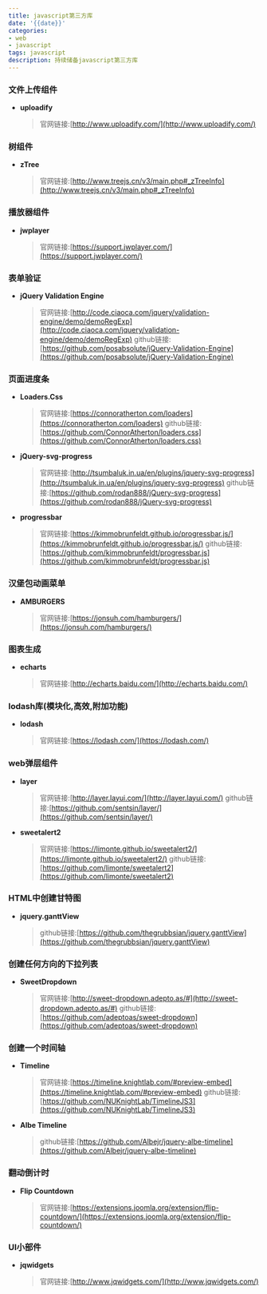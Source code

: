 ```yaml
---
title: javascript第三方库
date: '{{date}}'
categories:
- web
- javascript
tags: javascript
description: 持续储备javascript第三方库
---
```

### 文件上传组件
- **uploadify**

    >官网链接:[http://www.uploadify.com/](http://www.uploadify.com/)

### 树组件
- **zTree**

    >官网链接:[http://www.treejs.cn/v3/main.php#_zTreeInfo](http://www.treejs.cn/v3/main.php#_zTreeInfo)

### 播放器组件
- **jwplayer**

    >官网链接:[https://support.jwplayer.com/](https://support.jwplayer.com/)

### 表单验证
- **jQuery Validation Engine**

    >官网链接:[http://code.ciaoca.com/jquery/validation-engine/demo/demoRegExp](http://code.ciaoca.com/jquery/validation-engine/demo/demoRegExp)
    github链接:[https://github.com/posabsolute/jQuery-Validation-Engine](https://github.com/posabsolute/jQuery-Validation-Engine)

### 页面进度条
- **Loaders.Css**

    >官网链接:[https://connoratherton.com/loaders](https://connoratherton.com/loaders)
    github链接:[https://github.com/ConnorAtherton/loaders.css](https://github.com/ConnorAtherton/loaders.css)
    
- **jQuery-svg-progress**
    
    >官网链接:[http://tsumbaluk.in.ua/en/plugins/jquery-svg-progress](http://tsumbaluk.in.ua/en/plugins/jquery-svg-progress)
    github链接:[https://github.com/rodan888/jQuery-svg-progress](https://github.com/rodan888/jQuery-svg-progress)

- **progressbar**

    >官网链接:[https://kimmobrunfeldt.github.io/progressbar.js/](https://kimmobrunfeldt.github.io/progressbar.js/)
    github链接:[https://github.com/kimmobrunfeldt/progressbar.js](https://github.com/kimmobrunfeldt/progressbar.js)
            
### 汉堡包动画菜单
- **AMBURGERS**

    >官网链接:[https://jonsuh.com/hamburgers/](https://jonsuh.com/hamburgers/)

### 图表生成
- **echarts**

    >官网链接:[http://echarts.baidu.com/](http://echarts.baidu.com/)
    
### lodash库(模块化,高效,附加功能)
- **lodash**

    >官网链接:[https://lodash.com/](https://lodash.com/)
    
### web弹层组件
- **layer**

    >官网链接:[http://layer.layui.com/](http://layer.layui.com/)
    github链接:[https://github.com/sentsin/layer/](https://github.com/sentsin/layer/)

- **sweetalert2**

    >官网链接:[https://limonte.github.io/sweetalert2/](https://limonte.github.io/sweetalert2/)
    github链接:[https://github.com/limonte/sweetalert2](https://github.com/limonte/sweetalert2)

### HTML中创建甘特图
- **jquery.ganttView**

    >github链接:[https://github.com/thegrubbsian/jquery.ganttView](https://github.com/thegrubbsian/jquery.ganttView)

### 创建任何方向的下拉列表
- **SweetDropdown**
    
    >官网链接:[http://sweet-dropdown.adepto.as/#](http://sweet-dropdown.adepto.as/#)
    github链接:[https://github.com/adeptoas/sweet-dropdown](https://github.com/adeptoas/sweet-dropdown)
    
### 创建一个时间轴
- **Timeline**
    
    >官网链接:[https://timeline.knightlab.com/#preview-embed](https://timeline.knightlab.com/#preview-embed)
    github链接:[https://github.com/NUKnightLab/TimelineJS3](https://github.com/NUKnightLab/TimelineJS3)
    
- **Albe Timeline**

    >github链接:[https://github.com/Albejr/jquery-albe-timeline](https://github.com/Albejr/jquery-albe-timeline)
    
### 翻动倒计时
- **Flip Countdown**

    >官网链接:[https://extensions.joomla.org/extension/flip-countdown/](https://extensions.joomla.org/extension/flip-countdown/)
    
### UI小部件
- **jqwidgets**

    >官网链接:[http://www.jqwidgets.com/](http://www.jqwidgets.com/)
